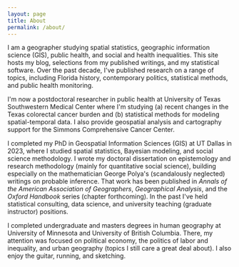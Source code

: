 ```yaml
---
layout: page
title: About
permalink: /about/
---
```


I am a geographer studying spatial statistics, geographic information science (GIS), public health, and social and health inequalities. This site hosts my blog, selections from my published writings, and my statistical software. Over the past decade, I've published research on a range of topics, including Florida history, contemporary politics, statistical methods, and public health monitoring. 

I'm now a postdoctoral researcher in public health at University of Texas Southwestern Medical Center where I'm studying (a) recent changes in the Texas colorectal cancer burden and (b) statistical methods for modeling spatial-temporal data. I also provide geospatial analysis and cartography support for the Simmons Comprehensive Cancer Center. 

I completed my PhD in Geospatial Information Sciences (GIS) at UT Dallas in 2023, where I studied spatial statistics, Bayesian modeling, and social science methodology. I wrote my doctoral dissertation on epistemology and research methodology (mainly for quantitative social science), building especially on the mathematician George Polya's (scandalously neglected) writings on probable inference. That work has been published in *Annals of the American Association of Geographers*, *Geographical Analysis*, and the *Oxford Handbook* series (chapter forthcoming). In the past I've held statistical consulting, data science, and university teaching (graduate instructor) positions.

I completed undergraduate and masters degrees in human geography at University of Minnesota and University of British Columbia. There, my attention was focused on political economy, the politics of labor and inequality, and urban geography (topics I still care a great deal about). I also enjoy the guitar, running, and sketching.
